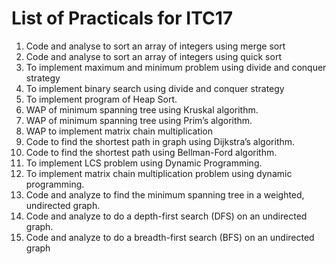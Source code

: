 # List of Practicals for ITC17
1.	Code and analyse to sort an array of integers using merge sort
2.	Code and analyse to sort an array of integers using quick sort
3.	To implement maximum and minimum problem using divide and conquer strategy
4.	To implement binary search using divide and conquer strategy
5.	To implement program of Heap Sort.
6.	WAP of minimum spanning tree using Kruskal algorithm.
7.	WAP of minimum spanning tree using Prim’s algorithm.
8.	WAP to implement matrix chain multiplication
9.	Code to find the shortest path in graph using Dijkstra’s algorithm.
10.	Code to find the shortest path using Bellman-Ford algorithm.
11.	To implement LCS problem using Dynamic Programming.
12.	To implement matrix chain multiplication problem using dynamic programming.
13.	Code and analyze to find the minimum spanning tree in a weighted, undirected graph.
14.	Code and analyze to do a depth-first search (DFS) on an undirected graph.
15.	Code and analyze to do a breadth-first search (BFS) on an undirected graph
